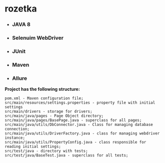 # rozetka

+ ### JAVA 8
+ ### Selenuim WebDriver
+ ### JUnit
+ ### Maven
+ ### Allure

**Project has the following structure:**
```
pom.xml - Maven configuration file;
src/main/resources/settings.properties - property file with initial settings
src/main/drivers - storage for drivers;
src/main/java/pages - Page Object directory;
src/main/java/pages/BasePage.java - superclass for all pages;
src/main/java/utils/DbConnector.java - Class for managing database connection;
src/main/java/utils/DriverFactory.java - class for managing webdriver instance;
src/main/java/utils/PropertyConfig.java - class responsible for reading initial settings;
src/test/java - directory with tests;
src/test/java/BaseTest.java - superclass for all tests;
```
